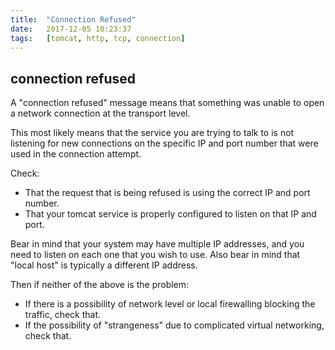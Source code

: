 ```yaml
---
title:  "Connection Refused"
date:   2017-12-05 10:23:37
tags:   [tomcat, http, tcp, connection]
---
```


## connection refused

A "connection refused" message means that something was unable to open a network connection at the transport level.

This most likely means that the service you are trying to talk to is not listening for new connections on the specific IP and port number that were used in the connection attempt.

Check:

- That the request that is being refused is using the correct IP and port number.
- That your tomcat service is properly configured to listen on that IP and port.

Bear in mind that your system may have multiple IP addresses, and you need to listen on each one that you wish to use. Also bear in mind that "local host" is typically a different IP address.

Then if neither of the above is the problem:

- If there is a possibility of network level or local firewalling blocking the traffic, check that.
- If the possibility of "strangeness" due to complicated virtual networking, check that.



